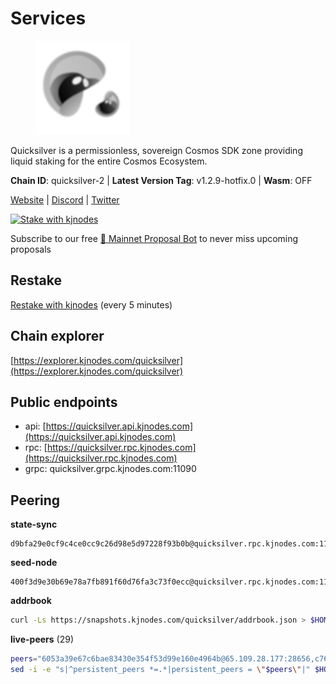 # Services

<figure><img src="https://raw.githubusercontent.com/kj89/cosmos-images/main/logos/quicksilver.png" width="150" alt=""><figcaption></figcaption></figure>

Quicksilver is a permissionless, sovereign Cosmos SDK zone providing liquid staking for the entire Cosmos Ecosystem.

**Chain ID**: quicksilver-2 | **Latest Version Tag**: v1.2.9-hotfix.0 | **Wasm**: OFF

[Website](https://quicksilver.zone) | [Discord](https://discord.gg/quicksilverprotocol) | [Twitter](https://twitter.com/quicksilverzone)

[![Stake with kjnodes](https://i.ibb.co/cr44Q8j/button-stake-with-kjnodes.png)](https://restake.app/quicksilver/quickvaloper1fqfgpwdngmmay6ah7mg9y4k7ayykpzu6l3ht2m)

Subscribe to our free [🤖 Mainnet Proposal Bot](https://t.me/kjnodes_proposal_bot) to never miss upcoming proposals

## Restake

[Restake with kjnodes](https://restake.app/quicksilver/quickvaloper1fqfgpwdngmmay6ah7mg9y4k7ayykpzu6l3ht2m) (every 5 minutes)
## Chain explorer
[https://explorer.kjnodes.com/quicksilver](https://explorer.kjnodes.com/quicksilver)

## Public endpoints

* api: [https://quicksilver.api.kjnodes.com](https://quicksilver.api.kjnodes.com)
* rpc: [https://quicksilver.rpc.kjnodes.com](https://quicksilver.rpc.kjnodes.com)
* grpc: quicksilver.grpc.kjnodes.com:11090

## Peering

**state-sync**

```text
d9bfa29e0cf9c4ce0cc9c26d98e5d97228f93b0b@quicksilver.rpc.kjnodes.com:11656
```

**seed-node**

```text
400f3d9e30b69e78a7fb891f60d76fa3c73f0ecc@quicksilver.rpc.kjnodes.com:11659
```

**addrbook**
```bash
curl -Ls https://snapshots.kjnodes.com/quicksilver/addrbook.json > $HOME/.quicksilverd/config/addrbook.json
```

**live-peers** (29)
```bash
peers="6053a39e67c6bae83430e354f53d99e160e4964b@65.109.28.177:28656,c764a288f1d36e7ca2c953378bb4fd6a0eed4091@141.95.65.73:11156,06230bbaabb6c9c6223275b57d8e10fc609ae7ba@51.89.7.184:26633,b4bcce87121963e1e97619dc135f2eb1a9fd5dfc@88.198.32.17:36656,d36921a835076f6d87889793eb05a83099617221@202.61.240.122:26666,ae353518e6009eb48d80ccf6a006a9644e9dd309@146.19.24.101:26656,d9bfa29e0cf9c4ce0cc9c26d98e5d97228f93b0b@65.109.88.38:11656,5ff3e4a15999abea4ecff260bfeaa30fa7390977@142.132.253.112:15656,c3ec2daba16e457ca5117079f34ff49e99e7572d@65.109.94.221:35656,f73ee3d2450f41bcf1b2975552cdf60a118a64c9@46.4.50.247:11656,225a08945298003a397eb6a51854525948fd9a5b@162.55.245.149:2010,ebc272824924ea1a27ea3183dd0b9ba713494f83@195.3.220.136:27026,a4f29a68180d1a1c931b50e2438a63b0d45d6915@89.58.48.229:26656,e3dd956ac4081ba42ae3d038edd6d80ddf092751@198.199.90.99:26656,61d96fee29a9615c208c4db72526d23b45094cb4@65.108.195.30:36656,6f80fa3110d45fa7cf08fe7df94cf9f60da8ad4a@178.63.67.112:26656,e726816f42831689eab9378d5d577f1d06d25716@176.9.188.21:26656,6785dbb8a0138600e0e0faaa77baa375451b38bb@162.55.132.48:15620,c05c72b90e5a3d80f67e9da884a3f97b884d8ac2@65.109.112.29:26656,9284eae41fd79b5f5862702ee00ba4ea55d49f44@5.181.190.161:27060,8a0740d4b70629c26022db7525132da0062bf42b@194.62.99.114:26656,602700ce2ed57b2176514ec2ecbda079caa7a536@178.170.40.28:15620,2309e82e7200ac8a81f1e1f57b3ee604a20af853@51.79.177.229:26667,03b3e3093b6cd33fba9f00cea6c2a560f89c61d6@195.14.6.2:26656,bdbb005129890e3b656841415b3b728d1e4529e6@176.9.155.98:26656,185f80586290dcd53db67ebc2da1e146e291bcd6@148.251.13.186:11156,e64a4e480a2971c339fa06a58293e8e060082ad5@185.16.36.134:26656,ae3700d3296524014ab3444767df682b46f0cb9e@51.195.234.250:26656,e09b47db9c221a9d064069befcc471d949d2c28d@45.14.135.159:15620"
sed -i -e "s|^persistent_peers *=.*|persistent_peers = \"$peers\"|" $HOME/.quicksilverd/config/config.toml
```
